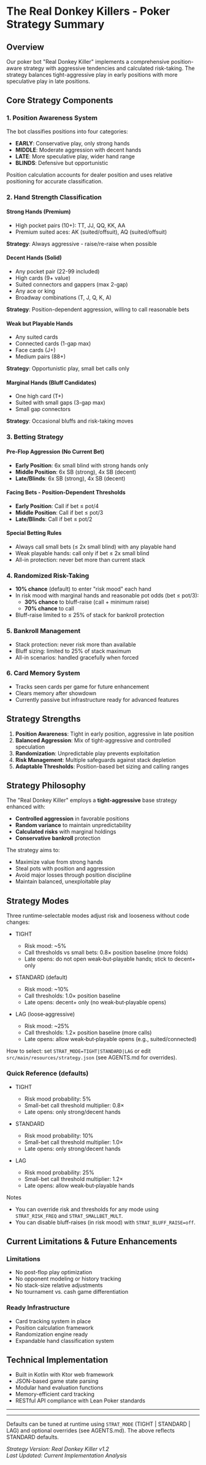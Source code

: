 # The Real Donkey Killers - Poker Strategy Summary

## Overview
Our poker bot "Real Donkey Killer" implements a comprehensive position-aware strategy with aggressive tendencies and calculated risk-taking. The strategy balances tight-aggressive play in early positions with more speculative play in late positions.

## Core Strategy Components

### 1. Position Awareness System
The bot classifies positions into four categories:
- **EARLY**: Conservative play, only strong hands
- **MIDDLE**: Moderate aggression with decent hands
- **LATE**: More speculative play, wider hand range
- **BLINDS**: Defensive but opportunistic

Position calculation accounts for dealer position and uses relative positioning for accurate classification.

### 2. Hand Strength Classification

#### Strong Hands (Premium)
- High pocket pairs (10+): TT, JJ, QQ, KK, AA
- Premium suited aces: AK (suited/offsuit), AQ (suited/offsuit)

**Strategy**: Always aggressive - raise/re-raise when possible

#### Decent Hands (Solid)
- Any pocket pair (22-99 included)
- High cards (9+ value)
- Suited connectors and gappers (max 2-gap)
- Any ace or king
- Broadway combinations (T, J, Q, K, A)

**Strategy**: Position-dependent aggression, willing to call reasonable bets

#### Weak but Playable Hands
- Any suited cards
- Connected cards (1-gap max)
- Face cards (J+)
- Medium pairs (88+)

**Strategy**: Opportunistic play, small bet calls only

#### Marginal Hands (Bluff Candidates)
- One high card (T+)
- Suited with small gaps (3-gap max)
- Small gap connectors

**Strategy**: Occasional bluffs and risk-taking moves

### 3. Betting Strategy

#### Pre-Flop Aggression (No Current Bet)
- **Early Position**: 6x small blind with strong hands only
- **Middle Position**: 6x SB (strong), 4x SB (decent)
- **Late/Blinds**: 6x SB (strong), 4x SB (decent)

#### Facing Bets - Position-Dependent Thresholds
- **Early Position**: Call if bet ≤ pot/4
- **Middle Position**: Call if bet ≤ pot/3  
- **Late/Blinds**: Call if bet ≤ pot/2

#### Special Betting Rules
- Always call small bets (≤ 2x small blind) with any playable hand
- Weak playable hands: call only if bet ≤ 2x small blind
- All-in protection: never bet more than current stack

### 4. Randomized Risk-Taking
- **10% chance** (default) to enter "risk mood" each hand
- In risk mood with marginal hands and reasonable pot odds (bet ≤ pot/3):
  - **30% chance** to bluff-raise (call + minimum raise)
  - **70% chance** to call
- Bluff-raise limited to ≤ 25% of stack for bankroll protection

### 5. Bankroll Management
- Stack protection: never risk more than available
- Bluff sizing: limited to 25% of stack maximum
- All-in scenarios: handled gracefully when forced

### 6. Card Memory System
- Tracks seen cards per game for future enhancement
- Clears memory after showdown
- Currently passive but infrastructure ready for advanced features

## Strategy Strengths

1. **Position Awareness**: Tight in early position, aggressive in late position
2. **Balanced Aggression**: Mix of tight-aggressive and controlled speculation
3. **Randomization**: Unpredictable play prevents exploitation
4. **Risk Management**: Multiple safeguards against stack depletion
5. **Adaptable Thresholds**: Position-based bet sizing and calling ranges

## Strategy Philosophy

The "Real Donkey Killer" employs a **tight-aggressive** base strategy enhanced with:
- **Controlled aggression** in favorable positions
- **Random variance** to maintain unpredictability  
- **Calculated risks** with marginal holdings
- **Conservative bankroll** protection

The strategy aims to:
- Maximize value from strong hands
- Steal pots with position and aggression
- Avoid major losses through position discipline
- Maintain balanced, unexploitable play

## Strategy Modes

Three runtime-selectable modes adjust risk and looseness without code changes:

- TIGHT
  - Risk mood: ~5%
  - Call thresholds vs small bets: 0.8× position baseline (more folds)
  - Late opens: do not open weak‑but‑playable hands; stick to decent+ only

- STANDARD (default)
  - Risk mood: ~10%
  - Call thresholds: 1.0× position baseline
  - Late opens: decent+ only (no weak‑but‑playable opens)

- LAG (loose‑aggressive)
  - Risk mood: ~25%
  - Call thresholds: 1.2× position baseline (more calls)
  - Late opens: allow weak‑but‑playable opens (e.g., suited/connected)

How to select: set `STRAT_MODE=TIGHT|STANDARD|LAG` or edit `src/main/resources/strategy.json` (see AGENTS.md for overrides).

### Quick Reference (defaults)

- TIGHT
  - Risk mood probability: 5%
  - Small-bet call threshold multiplier: 0.8×
  - Late opens: only strong/decent hands

- STANDARD
  - Risk mood probability: 10%
  - Small-bet call threshold multiplier: 1.0×
  - Late opens: only strong/decent hands

- LAG
  - Risk mood probability: 25%
  - Small-bet call threshold multiplier: 1.2×
  - Late opens: allow weak‑but‑playable hands

Notes
- You can override risk and thresholds for any mode using `STRAT_RISK_FREQ` and `STRAT_SMALLBET_MULT`.
- You can disable bluff-raises (in risk mood) with `STRAT_BLUFF_RAISE=off`.

## Current Limitations & Future Enhancements

### Limitations
- No post-flop play optimization
- No opponent modeling or history tracking
- No stack-size relative adjustments
- No tournament vs. cash game differentiation

### Ready Infrastructure
- Card tracking system in place
- Position calculation framework
- Randomization engine ready
- Expandable hand classification system

## Technical Implementation
- Built in Kotlin with Ktor web framework
- JSON-based game state parsing
- Modular hand evaluation functions
- Memory-efficient card tracking
- RESTful API compliance with Lean Poker standards

---

---

Defaults can be tuned at runtime using `STRAT_MODE` (TIGHT | STANDARD | LAG) and optional overrides (see AGENTS.md). The above reflects STANDARD defaults.

*Strategy Version: Real Donkey Killer v1.2*  
*Last Updated: Current Implementation Analysis*
